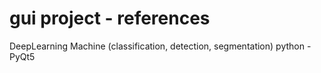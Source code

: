 # gui project - references
DeepLearning Machine (classification, detection, segmentation)
python - PyQt5
